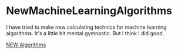 # NewMachineLearningAlgorithms
I have tried to make new calculating technics for machine learning algorithms. It's a little bit mental gymnastic. But I think I did good.  


[NEW Algorithms](<Veri Bilimi/ProjePDF.pdf>)
